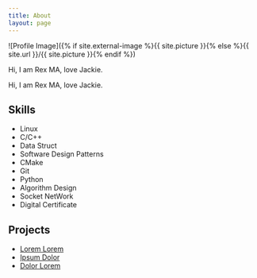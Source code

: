 ```yaml
---
title: About
layout: page
---
```

![Profile Image]({% if site.external-image %}{{ site.picture }}{% else %}{{ site.url }}/{{ site.picture }}{% endif %})

<p>Hi, I am Rex MA, love Jackie.</p>

<p>Hi, I am Rex MA, love Jackie.</p>

<h2>Skills</h2>

<ul class="skill-list">
	<li>Linux</li>
	<li>C/C++</li>
	<li>Data Struct</li>
	<li>Software Design Patterns</li>
	<li>CMake</li>
	<li>Git</li>
	<li>Python</li>
	<li>Algorithm Design</li>
	<li>Socket NetWork</li>
	<li>Digital Certificate</li>
</ul>

<h2>Projects</h2>

<ul>
	<li><a href="https://github.com/">Lorem Lorem</a></li>
	<li><a href="https://github.com/">Ipsum Dolor</a></li>
	<li><a href="https://github.com/">Dolor Lorem</a></li>
</ul>
